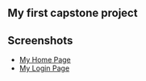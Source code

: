 ## My first capstone project
## Screenshots
- [ My Home Page](screenshot/homesc.PNG)
- [ My Login Page](screenshot/loginsc.PNG)